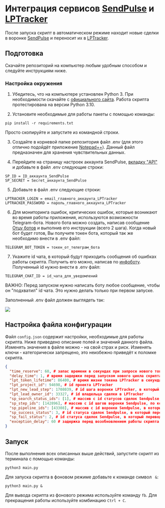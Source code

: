 # Интеграция сервисов [SendPulse](https://login.sendpulse.com) и [LPTracker](https://my.lptracker.ru)
После запуска скрипт в автоматическом режиме находит новые сделки в воронке [SendPulse](https://login.sendpulse.com) и переносит их в [LPTracker](https://my.lptracker.ru).

## Подготовка

Скачайте репозиторий на компьютер любым удобным способом и следуйте инструкциям ниже.

### Настройка окружения

1. Убедитесь, что на компьютере установлен Python 3. При необходимости скачайте с [официального сайта](https://www.python.org/downloads/). Работа скрипта протестирована на версии Python 3.10.

2. Установите необходимые для работы пакеты с помощью команды:
```
pip install -r requirements.txt
```
Просто скопируйте и запустите из командной строки.

3. Создайте в корневой папке репозитория файл .env (для этого отлично подойдёт приложение [Notepad++](https://notepad-plus-plus.org/downloads/)). Данный файл предназначен для хранения чувствительных данных.

4. Перейдите на страницу настроек аккаунта SendPulse, [вкладку "API"](https://login.sendpulse.com/settings/#api) и добавьте в файл .env следующие строки:
```
SP_ID = ID_аккаунта_SendPulse
SP_SECRET = Secret_аккаунта_SendPulse
```

5. Добавьте в файл .env следующие строки:
```
LPTRACKER_LOGIN = email_главного_аккаунта_LPTracker
LPTRACKER_PASSWORD = пароль_главного_аккаунта_LPTracker
```

6. Для мониторинга ошибок, критических ошибок, которые возникают во время работы приложения, используются возможности Telegram-бота. Нового бота можно создать, написав сообщение [Отцу ботов](https://t.me/BotFather) и выполнив его инструкции (всего 2 шага). Когда новый бот будет готов, Вы получите токен бота, который так же необходимо внести в .env файл:
```
TELEGRAM_BOT_TOKEN = токен_от_телеграм_бота
```

7. Укажите id чата, в который будут приходить сообщения об ошибках работы скрипта. Получить его можно, написав по [инфоботу](https://t.me/userinfobot). Полученный id нужно внести в .env файл:
```
TELEGRAM_CHAT_ID = id_чата_для_уведомлений
```
ВАЖНО: Перед запуском нужно написать боту любое сообщение, чтобы он "подхватил" id чата. Это нужно делать только при первом запуске.

Заполненный .env файл должен выглядеть так:

![](https://psv4.userapi.com/c235131/u328907/docs/d16/be7e0393a67e/Screenshot_from_2022-09-09_20-17-38.png?extra=K4LYBjsbneIi98eLpCEDohH13dajyEuVLai0uHIyFZCw16_05vAecoV2N4uZRMUJGxVdQ4Nu1rXBnShhLclOTUQNkw6LhPtwDRY9cfWvHiyxsUQMam4OfES-ABoyDaA5b8Ae0VVA_9qXv9as)

## Настройка файла конфигурации

Файл `config.json` содержит настройки, необходимые для работы скрипта. Ниже приведено описание полей и значений данного файла.
Изменять значения в файле можно - на свой страх и риск. Изменять ключи - категорически запрещено, это неизбежно приведёт к поломке скрипта.
```json
{
  "time_reserve": 60, # запас времени в секундах при запросе нового токена
  "delay_time": 1, # время задержки перед запуском нового цикла скрипта
  "lpt_token_lifetime": 86400, # время жизни токена LPTracker в секундах
  "lpt_project_id": 94698, # id проекта LPTracker
  "lpt_new_lead_step": 1708039, # id шага воронки LPTracker, в который попадает сделка при переносе
  "lpt_lead_owner_id": 33327, # id владельца сделки в LPTracker
  "sp_search_status_ids": [1], # массив с id статусов сделок Sendpulse, по которым ведётся поиск новых сделок
  "sp_step_ids": [142896], # массив с id шагов воронки Sendpulse, по которым ведётся поиск новых сделок
  "sp_pipeline_ids": [43308], # массив с id воронки Sendpulse, в которым ведётся поиск новых сделок
  "sp_success_status": 3, # id статуса сделок Sendpulse, в который переводится сделка при успешном переносе
  "sp_fail_status": 2, # id статуса сделок Sendpulse, в который переводится сделка при неуспешном переносе
  "exception_delay": 60 # задержка перед возобновлением работы скрипта при возникновении ошибок в секундах
}
```

## Запуск

После выполнения всех описанных выше действий, запустите скрипт из терминала с помощью команды:
```
python3 main.py
```
Для запуска скрипта в фоновом режиме добавьте к команде символ ` &`:
```
python3 main.py &
```
Для вывода скрипта из фонового режима используйте команду `fb`.
Для прекращения работы используйте комбинацию `Ctrl + C`.
